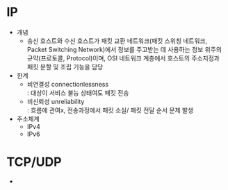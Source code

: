 # IP
- 개념
  - 송신 호스트와 수신 호스트가 패킷 교환 네트워크(패킷 스위칭 네트워크, Packet Switching Network)에서 정보를 주고받는 데 사용하는 정보 위주의 규약(프로토콜, Protocol)이며,
     OSI 네트워크 계층에서 호스트의 주소지정과 패킷 분할 및 조립 기능을 담당
- 한계
    - 비연결성 connectionlessness<br>
      : 대상이 서비스 불능 상태여도 패킷 전송<br>      
    - 비신뢰성 unreliability <br>
      : 흐름에 관여x, 전송과정에서 패킷 소실/ 패킷 전달 순서 문제 발생<br>
- 주소체계
  - IPv4
  - IPv6
# TCP/UDP
- 
